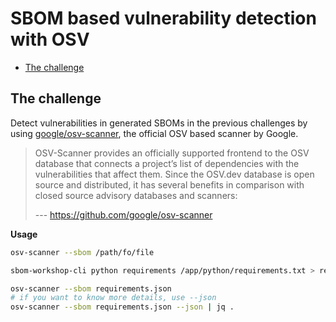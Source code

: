 # SBOM based vulnerability detection with OSV

- [The challenge](#the-challenge)

## The challenge

Detect vulnerabilities in generated SBOMs in the previous challenges by using [google/osv-scanner](https://github.com/google/osv-scanner), the official OSV based scanner by Google.

> OSV-Scanner provides an officially supported frontend to the OSV database that connects a project’s list of dependencies with the vulnerabilities that affect them. Since the OSV.dev database is open source and distributed, it has several benefits in comparison with closed source advisory databases and scanners:
>
> --- https://github.com/google/osv-scanner

**Usage**

```bash
osv-scanner --sbom /path/fo/file
```

```bash
sbom-workshop-cli python requirements /app/python/requirements.txt > requirements.json

osv-scanner --sbom requirements.json
# if you want to know more details, use --json
osv-scanner --sbom requirements.json --json | jq .
```
